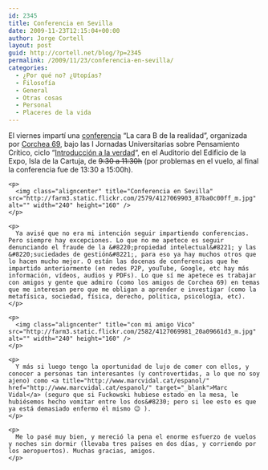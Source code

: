 ```yaml
---
id: 2345
title: Conferencia en Sevilla
date: 2009-11-23T12:15:04+00:00
author: Jorge Cortell
layout: post
guid: http://cortell.net/blog/?p=2345
permalink: /2009/11/23/conferencia-en-sevilla/
categories:
  - ¿Por qué no? ¿Utopías?
  - Filosofí­a
  - General
  - Otras cosas
  - Personal
  - Placeres de la vida
---
```

<div>
  <div>
    <p>
      El viernes impartí una <a title="http://corchea69.com/Introduccion%20a%20la%20verdad/Introduccion%20a%20la%20verdad_programa2.htm" href="http://corchea69.com/Introduccion%20a%20la%20verdad/Introduccion%20a%20la%20verdad_programa2.htm" target="_blank">conferencia</a> &#8220;La cara B de la realidad&#8221;, organizada por <a title="http://www.corchea69.com/" href="http://www.corchea69.com/" target="_blank">Corchea 69</a>, bajo las I Jornadas Universitarias sobre Pensamiento Crítico, ciclo &#8220;<a title="http://corchea69.com/Introduccion%20a%20la%20verdad/Introduccion%20a%20la%20verdad_intro.htm" href="http://corchea69.com/Introduccion%20a%20la%20verdad/Introduccion%20a%20la%20verdad_intro.htm" target="_blank">Introducción a la verdad</a>&#8220;, en el Auditorio del Edificio de la Expo, Isla de la Cartuja, de <span style="text-decoration: line-through">9:30 a 11:30h</span> (por problemas en el vuelo, al final la conferencia fue de 13:30 a 15:00h).
    </p>
    
    <p>
      <img class="aligncenter" title="Conferencia en Sevilla" src="http://farm3.static.flickr.com/2579/4127069903_87ba0c00ff_m.jpg" alt="" width="240" height="160" />
    </p>
    
    <p>
      Ya avisé que no era mi intención seguir impartiendo conferencias. Pero siempre hay excepciones. Lo que no me apetece es seguir denunciando el fraude de la &#8220;propiedad intelectual&#8221; y las &#8220;suciedades de gestión&#8221;, para eso ya hay muchos otros que lo hacen mucho mejor. O están las docenas de conferencias que he impartido anteriormente (en redes P2P, youTube, Google, etc hay más información, vídeos, audios y PDFs). Lo que sí me apetece es trabajar con amigos y gente que admiro (como los amigos de Corchea 69) en temas que me interesan pero que me obligan a aprender e investigar (como la metafísica, sociedad, física, derecho, política, psicología, etc).
    </p>
    
    <p>
      <img class="aligncenter" title="con mi amigo Vico" src="http://farm3.static.flickr.com/2582/4127069981_20a09661d3_m.jpg" alt="" width="240" height="160" />
    </p>
    
    <p>
      Y más si luego tengo la oportunidad de lujo de comer con ellos, y conocer a personas tan interesantes (y controvertidas, a lo que no soy ajeno) como <a title="http://www.marcvidal.cat/espanol/" href="http://www.marcvidal.cat/espanol/" target="_blank">Marc Vidal</a> (seguro que si Fuckowski hubiese estado en la mesa, le hubiésemos hecho vomitar entre los dos&#8230; pero si lee esto es que ya está demasiado enfermo él mismo 😉 ).
    </p>
    
    <p>
      Me lo pasé muy bien, y mereció la pena el enorme esfuerzo de vuelos y noches sin dormir (llevaba tres países en dos días, y corriendo por los aeropuertos). Muchas gracias, amigos.
    </p>
  </div>
</div>